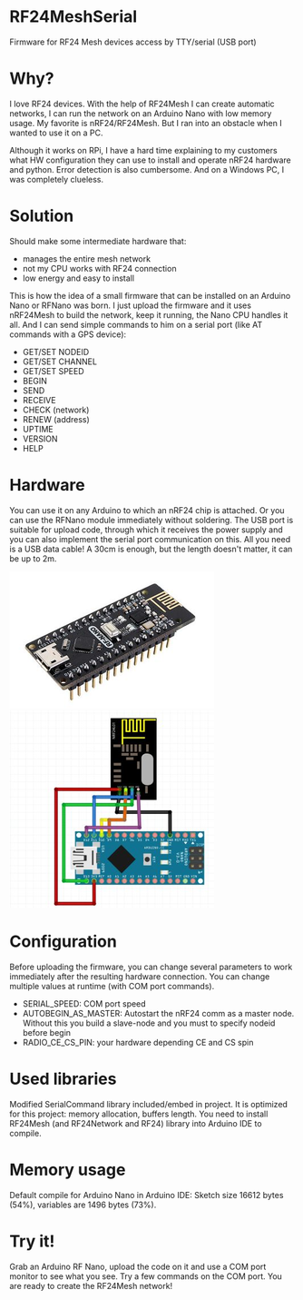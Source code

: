 # RF24MeshSerial
Firmware for RF24 Mesh devices access by TTY/serial (USB port)

# Why?
I love RF24 devices. With the help of RF24Mesh I can create automatic networks, I can run the network on an Arduino Nano with low memory usage. My favorite is nRF24/RF24Mesh. But I ran into an obstacle when I wanted to use it on a PC.

Although it works on RPi, I have a hard time explaining to my customers what HW configuration they can use to install and operate nRF24 hardware and python. Error detection is also cumbersome. And on a Windows PC, I was completely clueless.

# Solution
Should make some intermediate hardware that:
- manages the entire mesh network
- not my CPU works with RF24 connection
- low energy and easy to install

This is how the idea of a small firmware that can be installed on an Arduino Nano or RFNano was born. I just upload the firmware and it uses nRF24Mesh to build the network, keep it running, the Nano CPU handles it all. And I can send simple commands to him on a serial port (like AT commands with a GPS device):
- GET/SET NODEID
- GET/SET CHANNEL
- GET/SET SPEED
- BEGIN
- SEND
- RECEIVE
- CHECK (network)
- RENEW (address)
- UPTIME
- VERSION
- HELP

# Hardware
You can use it on any Arduino to which an nRF24 chip is attached. Or you can use the RFNano module immediately without soldering. The USB port is suitable for upload code, through which it receives the power supply and you can also implement the serial port communication on this. All you need is a USB data cable! A 30cm is enough, but the length doesn't matter, it can be up to 2m.

![RFNano](https://github.com/BCsabaEngine/RF24MeshSerial/blob/main/docs/rfnano.jpg?raw=true)
![NanoExt](https://github.com/BCsabaEngine/RF24MeshSerial/blob/main/docs/nanowithrf24.jpg?raw=true)

# Configuration
Before uploading the firmware, you can change several parameters to work immediately after the resulting hardware connection. You can change multiple values at runtime (with COM port commands).
- SERIAL_SPEED: COM port speed
- AUTOBEGIN_AS_MASTER: Autostart the nRF24 comm as a master node. Without this you build a slave-node and you must to specify nodeid before begin
- RADIO_CE_CS_PIN: your hardware depending CE and CS spin

# Used libraries
Modified SerialCommand library included/embed in project. It is optimized for this project: memory allocation, buffers length.
You need to install RF24Mesh (and RF24Network and RF24) library into Arduino IDE to compile.

# Memory usage
Default compile for Arduino Nano in Arduino IDE: Sketch size 16612 bytes (54%), variables are 1496 bytes (73%).

# Try it!
Grab an Arduino RF Nano, upload the code on it and use a COM port monitor to see what you see. Try a few commands on the COM port. You are ready to create the RF24Mesh network!
